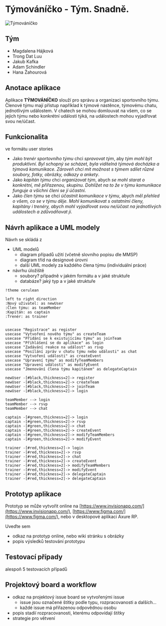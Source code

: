 # Týmováníčko - Tým. Snadně.

![Týmováníčko](https://gitlab.com/FIS-VSE/4IT115/2022ZS/st1100/kafj03/smudlove-tymova-prace/-/wikis/uploads/fc7558ab704c385325015b38f549eb1d/T%C3%BDmov%C3%A1n%C3%AD%C4%8Dko.png)
## Tým

- Magdalena Hájková
- Trong Dat Luu
- Jakub Kafka
- Adam Schindler
- Hana Žahourová

## Anotace aplikace

Aplikace **TÝMOVÁNÍČKO** slouží pro správu a organizaci sportovního týmu. Členové týmu mají přístup například k týmové nástěnce, týmovému chatu, jednotlivým událostem. V chatech se mohou domlouvat na všem, co se jejich týmu nebo konkrétní události týká, na událostech mohou vyjadřovat svou ne/účast.

## Funkcionalita

ve formátu user stories

- Jako _trenér sportovního týmu_ chci _spravovat tým_, aby _tým mohl být produktivní. Byl schopný se scházet, byla viditelná týmová docházka a týmová komunikace. Zároveň chci mít možnost s týmem sdílet různé soubory, fotky, obrázky, odkazy a ankety_.
- Jako _kapitán týmu_ chci _organizovat tým_, abych _se mohl starat o konkrétní, mě přiřazenou, skupinu. Dohlížet na to že v týmu komunikace funguje a všichni členi se jí účastní_.
- Jako _člen týmu_ se chci _účastnit komunikace v týmu_, abych _měl přehled o všem, co se v týmu děje. Mohl komunikovat s ostatními členy, kapitány i trenéry, abych mohl vyjadřovat svou ne/účast na jednotlivých událostech a zdůvodňovat ji_.

## Návrh aplikace a UML modely

Návrh se skládá z

-   UML modelů
    -   diagram případů užití (včetně slovního popisu dle MMSP)
    -   diagram tříd na designové úrovni
    -   další UML modely za každého člena týmu (individuální práce)
-   návrhu úložiště
    -   soubory? případně v jakém formátu a v jaké struktuře
    -   databáze? jaký typ a v jaké struktuře


```plantuml
!theme cerulean

left to right direction
:Nový uživatel: as newUser
:Člen týmu: as teamMember
:Kapitán: as captain
:Trenér: as trainer


usecase "Registrace" as register
usecase "Vytvoření nového týmu" as createTeam
usecase "Přidání se k existujícímu týmu" as joinTeam
usecase "Přihlášení se do aplikace" as login
usecase "Zadávání reakce na událost" as rsvp
usecase "Posílání zpráv v chatu týmu nebo události" as chat
usecase "Vytvoření události" as createEvent
usecase "Upravení týmu" as modifyTeamMembers
usecase "Upravení události" as modifyEvent
usecase "Jmenování člena týmu kapitánem" as delegateCaptain

newUser -[#black,thickness=2]-> register
newUser -[#black,thickness=2]-> createTeam
newUser -[#black,thickness=2]-> joinTeam
newUser -[#black,thickness=2]-> login

teamMember --> login
teamMember --> rsvp
teamMember --> chat

captain -[#green,thickness=2]-> login
captain -[#green,thickness=2]-> rsvp
captain -[#green,thickness=2]-> chat
captain -[#green,thickness=2]-> createEvent
captain -[#green,thickness=2]-> modifyTeamMembers
captain -[#green,thickness=2]-> modifyEvent

trainer -[#red,thickness=2]-> login
trainer -[#red,thickness=2]-> rsvp
trainer -[#red,thickness=2]-> chat
trainer -[#red,thickness=2]-> createEvent
trainer -[#red,thickness=2]-> modifyTeamMembers
trainer -[#red,thickness=2]-> modifyEvent
trainer -[#red,thickness=2]-> delegateCaptain
trainer -[#red,thickness=2]-> delegateCaptain
```

## [](#prototyp-aplikace)Prototyp aplikace

Prototyp se může vytvořit online na [https://www.invisionapp.com/](https://www.invisionapp.com/), [https://www.figma.com/](https://www.figma.com/), nebo v desktopové aplikaci Axure RP.

Uveďte sem

-   odkaz na prototyp online, nebo wiki stránku s obrázky
-   popis výsledků testování prototypu

## [](#testovac%C3%ADch-p%C5%99%C3%ADpady)Testovací případy

alespoň 5 testovacích případů

## [](#projektov%C3%BD-board-a-workflow)Projektový board a workflow

-   odkaz na projektový issue board se vytvořenými issue
    -   issue jsou označené štítky podle typu, rozpracovanosti a dalších...
    -   každé issue má přiřazenou odpovědnou osobu
-   popis stadií rozpracovanosti, kterému odpovídají štítky
-   strategie pro větvení

